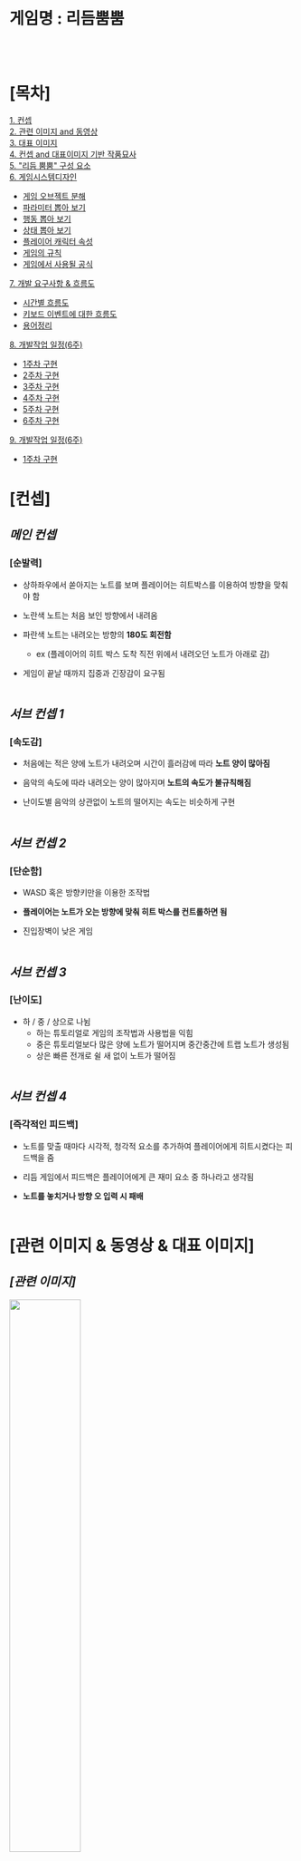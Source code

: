 # 게임명 : 리듬뿜뿜  
<br><br>

# [목차]

[1. 컨셉](#컨셉)  
[2. 관련 이미지 and 동영상](#관련-이미지)  
[3. 대표 이미지](#대표-이미지)  
[4. 컨셉 and 대표이미지 기반 작품묘사](#대표-이미지)  
[5. "리듬 뿜뿜" 구성 요소](#리듬-뿜뿜-구성-요소)  
[6. 게임시스템디자인](#게임시스템디자인)
* [게임 오브젝트 분해](#게임-오브젝트-분해)  
* [파라미터 뽑아 보기](#파라미터-뽑아-보기)  
* [행동 뽑아 보기](#행동-뽑아-보기)  
* [상태 뽑아 보기](#상태-뽑아-보기)  
* [플레이어 캐릭터 속성](#플레이어-캐릭터-속성)  
* [게임의 규칙](#게임의-규칙)  
* [게임에서 사용될 공식](#게임에서-사용될-공식)<br>

[7. 개발 요구사항 & 흐름도](#개발-요구사항과-흐름도)  
* [시간별 흐름도](#시간별-흐름도)
* [키보드 이벤트에 대한 흐름도](#키보드-이벤트에-대한-흐름도)
* [용어정리](#용어정리)  

[8. 개발작업 일정(6주)](#개발작업-일정)  

* [1주차 구현](./files/week1.md)  
* [2주차 구현](./files/week2.md)
* [3주차 구현](./files/week3.md)
* [4주차 구현](./files/week4.md)
* [5주차 구현](./files/week5.md)
* [6주차 구현](./files/week6.md)

[9. 개발작업 일정(6주)](#개발작업-일정2)  

* [1주차 구현](./files/week7.md)  

# [컨셉] 
## **_메인 컨셉_**
### [순발력]

* 상하좌우에서 쏟아지는 노트를 보며 플레이어는 히트박스를 이용하여 방향을 맞춰야 함

* 노란색 노트는 처음 보인 방향에서 내려옴

* 파란색 노트는 내려오는 방향의 **180도 회전함**
	* ex (플레이어의 히트 박스 도착 직전 위에서 내려오던 노트가 아래로 감)

* 게임이 끝날 때까지 집중과 긴장감이 요구됨
<br><br>

## _서브 컨셉 1_
### [속도감]

* 처음에는 적은 양에 노트가 내려오며 시간이 흘러감에 따라 **노트 양이 많아짐**

* 음악의 속도에 따라 내려오는 양이 많아지며 **노트의 속도가 불규칙해짐**

* 난이도별 음악의 상관없이 노트의 떨어지는 속도는 비슷하게 구현
<br><br>

## _서브 컨셉 2_
### [단순함]  

* WASD 혹은 방향키만을 이용한 조작법

* **플레이어는 노트가 오는 방향에 맞춰 히트 박스를 컨트롤하면 됨**

* 진입장벽이 낮은 게임
<br><br>

## _서브 컨셉 3_
### [난이도]  

* 하 / 중 / 상으로 나뉨
	* 하는 튜토리얼로 게임의 조작법과 사용법을 익힘
	* 중은 튜토리얼보다 많은 양에 노트가 떨어지며 중간중간에 트랩 노트가 생성됨
	* 상은 빠른 전개로 쉴 새 없이 노트가 떨어짐
<br><br>

## _서브 컨셉 4_
### [즉각적인 피드백]  

* 노트를 맞출 때마다 시각적, 청각적 요소를 추가하여 플레이어에게 히트시켰다는 피드백을 줌

* 리듬 게임에서 피드백은 플레이어에게 큰 재미 요소 중 하나라고 생각됨

* **노트를 놓치거나 방향 오 입력 시 패배**
<br><br>

# **[관련 이미지 & 동영상 & 대표 이미지]**  

## **_[관련 이미지]_**
<img src="./img/관련이미지.png" width="50%">  
<br>

<img src="./img/대표이미지3.jpg" width="60%">  
<br><br>
 
## **_[동영상]_**  
[<img src="./img/관련동영상1.png" width="80%">](https://www.youtube.com/watch?v=ZN6h_6Paz9c)  
---------------------------------------동영상을 확인하시려면 그림을 클릭해주세요.-------------------------------------------
<br><br>

## **_[대표 이미지]_**  
<img src="./img/관련이미지1.png" width="80%">
<br><br>



# [리듬 뿜뿜 구성 요소]  
<br>

## _1. 메커니즘_

**[도전 과제]**
1.  상하좌우에서 쏟아지는 노트들을 방향키로 막아내자!  

2.  연속적으로 몰아치는 함정 노트들의 꾀를 간파하고 연속으로 막아보자!  
<br>

**[재미 요소]**
1.  노트를 오래 막을 수록 스코어가 높게 배치된다.

2.  3개의 난이도로 자신의 실력에 맞게 플레이 할 수 있다.

3.  음악의 맞추어 내려오는 노트를 음악비트에 맞게 파괴할 수 있다. 

4.  단순한 조작감

5.  노트 히트 시 시각적, 청각적 이펙트
<br>

## _2. 이야기_  
**[시놉시스]**  
<br>
지구를 지키기 위해 오늘도 열심히 근무하는 리듬 특공대!    
리듬 특공대는 상하좌우 4명의 역할군으로 사방에서 날아오는 장애물을 제거한다.  
오늘도 리듬특공대 화이팅~
<br><br>

## _3. 미적요소_

1. 일반 노트와 트랩 노트는 내려오는 방식이 다름

2. 방향키를 막을 때마다 게임판이 튕기는 듯한 이미지 연출, 효과로 인해 시각적 피드백과 집중도 향상

3. 3개의 난이도별 음악으로 무한재생 되며 플레이어가 죽을 때까지 쪼이는 듯한 느낌을 받게 함	
<br><br>  

# 게임시스템디자인  
<br>

## _[게임 오브젝트 분해]_

<img src="./img/게임 오브젝트 분해 (구성 요소 분석)_1.png" width="40%"> <img src="./img/게임 오브젝트 분해 (구성 요소 분석)_2.png" width="40%">  
	   
	     [1. Rhombus hit box 겸 플레이어]                       [2. RArrow note / Trap note] 
	   
<img src="./img/게임 오브젝트 분해 (구성 요소 분석)_3.png" width="40%"> <img src="./img/게임 오브젝트 분해 (구성 요소 분석)_4.png" width="40%">  
	   
	             [3. Timer / Rank]                                      [4. 난이도]
	   
<img src="./img/게임 오브젝트 분해 (구성 요소 분석)_5.png" width="40%"> <img src="./img/게임 오브젝트 분해 (구성 요소 분석)_6.png" width="40%">  
	   
	              [5. 난이도_설정]                                   [6. 사이버 펑크 분위기]

<img src="./img/게임 오브젝트 분해 (구성 요소 분석)_7.png" width="40%">
	   
	                [7. 음악요소]
	   
<br><br>

## _[파라미터 뽑아 보기]_

<br>

1) 오브젝트 이름 : Rhombus Hit Box  

|속성|속성 값|설명|비고|  
|:---:|:---:|:---:|:---:|  
|동쪽 보기|keycode“D” or →|동쪽을 바라보는 hit box로 플레이어가 조절함|GetKeyDown(0)|
|서쪽 보기|keycode“A” or ←|서쪽을 바라보는 hit box로 플레이어가 조절함|GetKeyDown(0)|
|남쪽 보기|keycode“S” or ↓|남쪽을 바라보는 hit box로 플레이어가 조절함|GetKeyDown(0)|
|북쪽 보기|keycode“W” or ↑|북쪽을 바라보는 hit box로 플레이어가 조절함|GetKeyDown(0)|
|피격 범위|On Trigger|떨어지는 노트가 히트박스의 꼭지점에 맞는 순간 피격판정|X|

2) 오브젝트 이름 : Arrow note / Trap note  

|속성|속성 값|설명|비고|  
|:---:|:---:|:---:|:---:|  
|생성|random % 3|종류의 노트 전부 일정 랜덤 값으로 생성함|트랩노트생성 비율은 낮음|
|떨어지는 속도|random % 3|게임이 클리어 할 수 있게 다른 방향에서 중복은 일어나지 않음|양뱡향성 동일한 속도의 노트생성X|
|피격|collider|노트가 히트 박스에 피격 시 히트 인정함|각각 꼭지점 충돌|
|함정|180도 회전|트랩 노트는 내려오는 방향 반대로 이동하며 노트 하나가 들어올 크기에서 방향을 틈|바꾸는 위치 동일|
|일정한 비트|싱크|플레이중인 노래의 일정 비트의 맞게 노트 생성함|어느정도의 싱크 맞춤|  

3) 오브젝트 이름 : Timer / Rank  

|속성|속성 값|설명|비고|  
|:---:|:---:|:---:|:---:|  
|시간|Time.delta|스타트를 기준으로 진행 시간만큼 표기됨|소수점 2자리|
|랭크|ranked|상단에 가장 오래 플레이한 시간이 표기됨|Best만 표기|
|난이도|easy/nomal/hard|좌우로 3개의 난이도 설정을 할 수 있음|X|

4) 오브젝트 이름 : Sound  

|속성|속성 값|설명|비고|
|:---:|:---:|:---:|:---:|  
|피드백|X|플레이어가 노트 히트 판정 시 히트 사운드 출력|충돌 |

<br><br>

## _[행동 뽑아 보기]_

1) 오브젝트 이름 : Rhombus Hit Box  

|행동|설명|  
|:---:|:---:|
|동쪽 보기|동쪽을 바라보는 hit box로 플레이어가 조절함|
|서쪽 보기|서쪽을 바라보는 hit box로 플레이어가 조절함|
|남쪽 보기|남쪽을 바라보는 hit box로 플레이어가 조절함|
|북쪽 보기|북쪽을 바라보는 hit box로 플레이어가 조절함|

2) 오브젝트 이름 : Arrow note / Trap note  

|행동|설명|  
|:---:|:---:|
|범위 내 랜덤 속도로 떨어짐|정해진 Random값을 기준으로 노트의 떨어지는 속도가 결정됨|
|180도 뒤바뀌는 노트|트랩 노트는 일반적인 이벤트가 아닌 180도 꺾이는 이벤트 발생함|
|히트 박스 피격 시 사라짐|노트는 중력을 받아 중앙으로 오게 되는데 중앙에는 플레이어가 조절하는 히트 박스가 있음. 히트 박스 피격 시 노트는 사라짐|

3) 오브젝트 이름 : Timer / Rank  

|행동|설명|  
|:---:|:---:|
|진행 중인 게임 시간 표시|현재까지 생존 시간을 상단에 표시함 (소수점 2자리까지)|
|가장 오래 버틴 시간 표시|지금까지 게임을 하면서 가장 오래 버틴 시간을 표시함|

<br><br>	

## _[상태 뽑아 보기]_ 

1) 오브젝트 이름 : Rhombus hit box  

|현상태|전이상태|전이조건|  
|:---:|:---:|:---:|  
|가만히 있음|동서남북으로 움직임|“WASD” 혹은 방향키 입력 시|
|원하는 방향으로 움직임|노트를 피격 시켜 삭제시킴|내려오는 노트와 같은 방향으로 피격 시|
|노트 방향과 다름|게임 패배|히트 박스와 노트의 방향이 다르게 피격 시|  

2) 오브젝트 이름 : 노트 

|현상태|전이상태|전이조건|  
|:---:|:---:|:---:| 
|일반 노트 : 중앙으로 내려옴|일정 속도를 받고 내려옴|랜덤 값을 받음|
|트랩 노트 : 중앙으로 내려옴|내려오던 방향의 반대로 감|히트 박스 피격 직전(노트한개의 크기)|
|히트 박스와 피격|노트가 사라짐|히트 박스와 노트가 피격 시| 

<br><br>

## _[플레이어 캐릭터 속성]_

|속성|영문명칭|설명|비고|  
|:---:|:---:|:---:|:---:|
|방향 조절|direction regulation|조작키를 이용한 플레이|X|
|선택|choice|음악 난이도, 각종 설정 값 조절||
	
<br><br>


## _게임의 규칙_

**[핵심규칙]**

1. 플레이어는 방향키를 이용하여 사방에서 내려오는 노트의 방향과 방향키의 방향을 맞춰야 한다.
2. 게임을 오래 진행한 플레이어는 높은 랭킹에 배치되며 상시 best기록에 표시된다.
3. 3개의 난이도로 상, 중, 하를 선택할 수 있다.
4. 끝없이 내려오는 노트의 속임수와 속도를 이겨 내야한다. <br>

 
**[보조규칙]**

1. 노트를 놓치면 게임이 종료된다.
2. 히트판정 전 방향키를 움직이면 게임이 종료된다.
3. 노래는 무한 재생이며 노트는 양과 속도는 일정범위 랜덤으로 떨어지게 된다.<br>
<br>

	   
## _게임에서 사용될 공식_ 

<br>

1. 노트의 히트판정과 히트박스의 판정이 충돌하면 성공(떨어지는 노트의 꼭지점과 히트박스의 꼭지점이 충돌)
2. 노트는 미리 구해둔 음악을 기준으로 일정 비트에 맞게 떨어지게 되며 방향은 랜덤이다.
3. 트랩 노트는 일정위치 트리거가 발동 되면 방향을 회전한다.(노트한개가 들어갈 만큼의 위치)
4. 시간은 소수점 2자리수 까지 구현한다.
5. 플레이어가 조종하는 히트박스의 화살표는 누르는 순간 변경되며 누르고 있어도 변경된다. 
6. 베스트 점수를 항시 표시하며 옵션을 이용하여 음량을 조절 할 수 있다.

<br>

# 개발 요구사항과 흐름도

### [리듬뿜뿜 미션의 요구사항]
<br>

* 총 화면은 3개의 화면이 존재함
	* 메인화면, 난이도 조절 화면, 인 게임 화면  
* 메인화면과 난이도 조절 화면에는 음량을 조절 할 수 있는 버튼이 존재함
* 음량 조절 버튼과 게임 시작을 제외한 버튼은 존재 하지 않으며 마우스를 이용하여 난이도 조절과 게임 시작이 가능함
* 인 게임 입장시 중간하단에 베스트 점수를 표시하며 중간 상단에는 현재 게임의 진행 시간을 표시함
* 중앙으로 떨어지는 노트들의 종류는 2가지고 일반 노트와 트랩노트가 존재함
* 플레이어는 Hit Box를 "WASD" 혹은 방향키를 사용하여 조종이 가능함
* Hit Box는 떨어지는 노트를 피격시켜 게임을 진행 함
* 게임 중간에 "ESC"를 누르면 일시정지가 가능하며 게임종료와 메인화면으로 넘어 갈 수 있음
* 게임 패배후 가장 높은 스코어 달성 시 중간상단에 베스트 점수 표시함
* 노트가 떨어지는 속도는 일정값에서 랜덤값으로 생성 떨어지며, 같은 방향에서 동시에 속도와 위치가 같은 값은 생성되지 않음
* 메인화면에서 "ESC" 를 눌러 게임을 종료할 수 있음
* 일반 노트는 가운데 방향으로 떨어지며 트랩 노트는 플레이어 Hit Box 근접 접근시(노트의 3개크기) 180도 방향을 틈
* 난이도는 하/중/상으로 각각 1개의 노래가 무한 재생됨  
<br>

## 시간별 흐름도  
<br>  
<img src="./img/흐름도.png" width="60%">  
<br>  

## 키보드 이벤트에 대한 흐름도  
<br>  
<img src="./img/키보드 이벤트에 대한 흐름도.png" width="60%">  
<br>  

## 용어정리
<br>  
<img src="./img/용어 정리.png" width="100%">  
<br>

## 개발작업 일정
<br>  
<img src="./img/개발작업 일정.png" width="80%">  
<br>

## 개발작업 일정2
